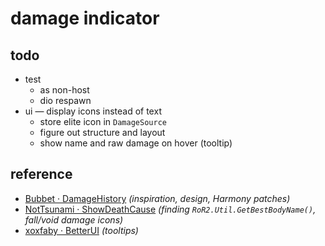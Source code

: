 # damage indicator

## todo
- test
    - as non-host
    - dio respawn
- ui — display icons instead of text
    - store elite icon in `DamageSource`
    - figure out structure and layout
    - show name and raw damage on hover (tooltip)

## reference

- [Bubbet · DamageHistory](https://github.com/Bubbet/Risk-Of-Rain-Mods/tree/master/DamageHistory) *(inspiration, design, Harmony patches)*
- [NotTsunami · ShowDeathCause](https://github.com/NotTsunami/ShowDeathCause) *(finding `RoR2.Util.GetBestBodyName()`, fall/void damage icons)*
- [xoxfaby · BetterUI](https://github.com/xoxfaby/BetterUI) *(tooltips)*
